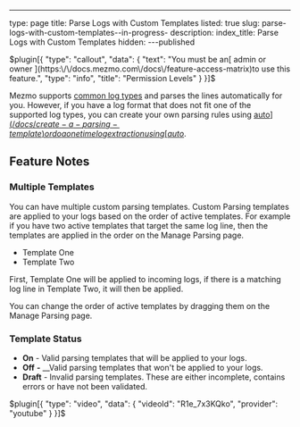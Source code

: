 ---
type: page
title: Parse Logs with Custom Templates
listed: true
slug: parse-logs-with-custom-templates--in-progress-
description: 
index_title: Parse Logs with Custom Templates
hidden: 
---published

$plugin[{
    "type": "callout",
    "data": {
        "text": "You must be an[ admin or owner ](https:\/\/docs.mezmo.com\/docs\/feature-access-matrix)to use this feature.",
        "type": "info",
        "title": "Permission Levels"
    }
}]$

Mezmo supports [common log types](https://docs.mezmo.com/docs/ingestion#supported-types) and parses the lines automatically for you. However, if you have a log format that does not fit one of the supported log types, you can create your own parsing rules using [auto$](/docs/create-a-parsing-template) or do a one time log extraction using [auto$](/docs/extract-fields).

## Feature Notes

### Multiple Templates

You can have multiple custom parsing templates. Custom Parsing templates are applied to your logs based on the order of active templates. For example if you have two active templates that target the same log line, then the templates are applied in the order on the Manage Parsing page. 

- Template One
- Template Two

First, Template One will be applied to incoming logs, if there is a matching log line in Template Two, it will then be applied.

You can change the order of active templates by dragging them on the Manage Parsing page.

### Template Status

- **On** - Valid parsing templates that will be applied to your logs.
- **Off** _**-**_ __Valid parsing templates that won't be applied to your logs.
- **Draft** -  Invalid parsing templates. These are either incomplete, contains errors or have not been validated.

$plugin[{
    "type": "video",
    "data": {
        "videoId": "R1e_7x3KQko",
        "provider": "youtube"
    }
}]$

